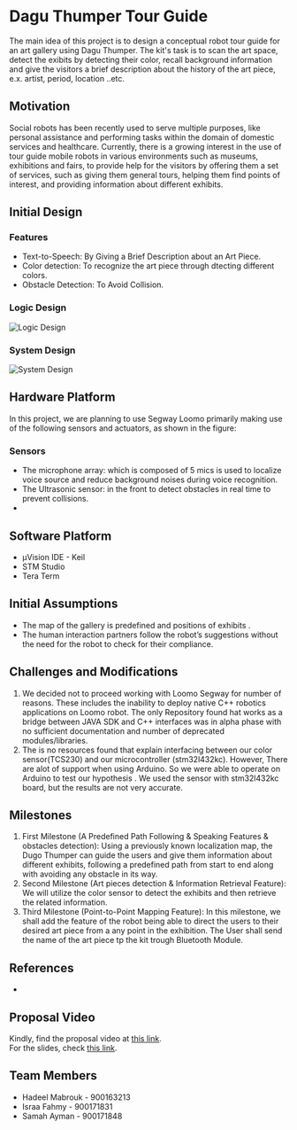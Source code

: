 
# Dagu Thumper Tour Guide
The main idea of this project is to design a conceptual robot tour guide for an art gallery using Dagu Thumper. The kit's task is to scan the art space, detect the exibits by detecting their color, recall background information and give the visitors a brief description about the history of the art piece, e.x. artist, period, location ..etc.

## Motivation 
Social robots has been recently used to serve multiple purposes, like personal assistance and performing tasks within the domain of domestic services and healthcare. Currently, there is a growing interest in the use of tour guide mobile robots in various environments such as museums, exhibitions and fairs, to provide help for the visitors by offering them a set of services, such as giving them general tours, helping them find points of interest, and providing information about different exhibits.

## Initial Design 
### Features
* Text-to-Speech: By Giving a Brief Description about an Art Piece.
* Color detection: To recognize the art piece through dtecting different colors.
* Obstacle Detection: To Avoid Collision.

### Logic Design
![Logic Design](https://github.com/HadeelMabrouk/Embedded-Project-2/blob/main/Images/logic.PNG)

### System Design
![System Design](https://github.com/HadeelMabrouk/Embedded-Project-2/blob/main/Images/system2.png)

## Hardware Platform   
In this project, we are planning to use Segway Loomo primarily making use of the following sensors and actuators, as shown in the figure:
### Sensors
* The microphone array: which is composed of 5 mics is used to localize voice source and reduce background noises during voice recognition.
* The Ultrasonic sensor: in the front to detect obstacles in real time to prevent collisions.
* 


## Software Platform 
* µVision IDE - Keil
* STM Studio
* Tera Term

## Initial Assumptions
* The map of the gallery is predefined and positions of exhibits .
* The human interaction partners follow the robot’s suggestions without the need for the robot to check for their compliance.

## Challenges and Modifications 
1. We decided not to proceed working with Loomo Segway for number of reasons. These includes the inability to deploy native C++ robotics applications on Loomo robot. The only Repository found hat works as a bridge between JAVA SDK and C++ interfaces was in alpha phase with no sufficient documentation and number of deprecated modules/libraries. 
2. The is no resources found that explain interfacing between our color sensor(TCS230) and our microcontroller (stm32l432kc). However, There are alot of support when using Arduino. So we were able to operate on Arduino to test our hypothesis . We used the sensor with stm32l432kc board, but the results are not very accurate. 

## Milestones
1. First Milestone (A Predefined Path Following & Speaking Features & obstacles detection): Using a previously known localization map, the Dugo Thumper can guide the users and give them information about different exhibits, following a predefined path from start to end along with avoiding any obstacle in its way. 
2. Second Milestone (Art pieces detection & Information Retrieval Feature): We will utilize the color sensor to detect the exhibits and then retrieve the related information. 
3. Third Milestone (Point-to-Point Mapping Feature): In this milestone, we shall add the feature of the robot being able to direct the users to their desired art piece from a any point in the exhibition. The User shall send the name of the art piece tp the kit trough Bluetooth Module. 


## References
*


## Proposal Video
Kindly, find the proposal video at [this link](https://drive.google.com/file/d/1foOe66EDGX7r4gehLcNGmYwh58q4fUl_/view?usp=sharing).  
For the slides, check [this link](https://drive.google.com/file/d/1M-g5JhZSnqB3LKiKBddfGtiu3rjULKN2/view?usp=sharing).

## Team Members
* Hadeel Mabrouk - 900163213
* Israa Fahmy - 900171831
* Samah Ayman - 900171848
